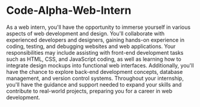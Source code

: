 # Code-Alpha-Web-Intern
As a web intern, you'll have the opportunity to immerse yourself in various aspects of web development and design. You'll collaborate with experienced developers and designers, gaining hands-on experience in coding, testing, and debugging websites and web applications. Your responsibilities may include assisting with front-end development tasks such as HTML, CSS, and JavaScript coding, as well as learning how to integrate design mockups into functional web interfaces. Additionally, you'll have the chance to explore back-end development concepts, database management, and version control systems. Throughout your internship, you'll have the guidance and support needed to expand your skills and contribute to real-world projects, preparing you for a career in web development.
